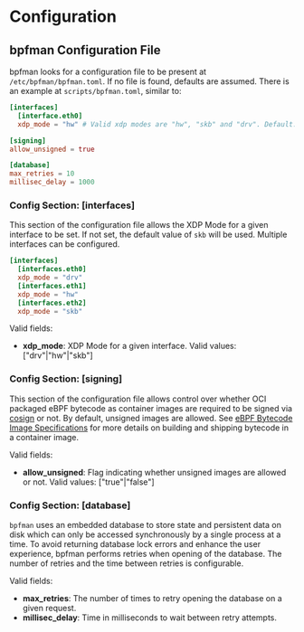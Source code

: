 # Configuration

## bpfman Configuration File

bpfman looks for a configuration file to be present at `/etc/bpfman/bpfman.toml`.
If no file is found, defaults are assumed.
There is an example at `scripts/bpfman.toml`, similar to:

```toml
[interfaces]
  [interface.eth0]
  xdp_mode = "hw" # Valid xdp modes are "hw", "skb" and "drv". Default: "skb".

[signing]
allow_unsigned = true

[database]
max_retries = 10
millisec_delay = 1000
```

### Config Section: [interfaces]

This section of the configuration file allows the XDP Mode for a given interface to be set.
If not set, the default value of `skb` will be used.
Multiple interfaces can be configured.

```toml
[interfaces]
  [interfaces.eth0]
  xdp_mode = "drv"
  [interfaces.eth1]
  xdp_mode = "hw"
  [interfaces.eth2]
  xdp_mode = "skb"
```

Valid fields:

- **xdp_mode**: XDP Mode for a given interface. Valid values: ["drv"|"hw"|"skb"]

### Config Section: [signing]

This section of the configuration file allows control over whether OCI packaged eBPF
bytecode as container images are required to be signed via
[cosign](https://docs.sigstore.dev/signing/overview/) or not.
By default, unsigned images are allowed.
See [eBPF Bytecode Image Specifications](./shipping-bytecode.md) for more details on
building and shipping bytecode in a container image.

Valid fields:

- **allow_unsigned**: Flag indicating whether unsigned images are allowed or not.
  Valid values: ["true"|"false"]

### Config Section: [database]

`bpfman` uses an embedded database to store state and persistent data on disk which
can only be accessed synchronously by a single process at a time.
To avoid returning database lock errors and enhance the user experience, bpfman performs
retries when opening of the database.
The number of retries and the time between retries is configurable.

Valid fields:

- **max_retries**: The number of times to retry opening the database on a given request.
- **millisec_delay**: Time in milliseconds to wait between retry attempts.
